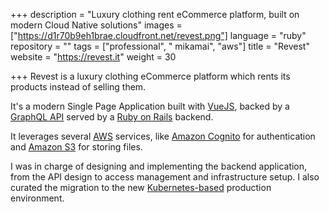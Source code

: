 +++
description = "Luxury clothing rent eCommerce platform, built on modern Cloud Native solutions"
images = ["https://d1r70b9eh1brae.cloudfront.net/revest.png"]
language = "ruby"
repository = ""
tags = ["professional", " mikamai", "aws"]
title = "Revest"
website = "https://revest.it"
weight = 30

+++
Revest is a luxury clothing eCommerce platform which rents its products instead of selling them.

It's a modern Single Page Application built with [VueJS](https://vuejs.org), backed by a [GraphQL API](https://graphql.org/) served by a [Ruby on Rails](https://rubyonrails.org/) backend.

It leverages several [AWS](https://aws.amazon.com/) services, like [Amazon Cognito](https://aws.amazon.com/it/cognito/) for authentication and [Amazon S3](https://aws.amazon.com/it/s3/) for storing files.

I was in charge of designing and implementing the backend application, from the API design to access management and infrastructure setup. I also curated the migration to the new [Kubernetes-based](https://kubernetes.io) production environment.
